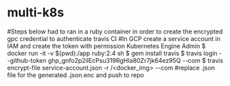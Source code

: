 # multi-k8s


#Steps below had to ran in a ruby container in order to create the encrypted gpc credential to authenticate travis CI
#In GCP create a service account in IAM and create the token with permission  Kubernetes Engine Admin 
$ docker run -it -v $(pwd):/app ruby:2.4 sh
$ gem install travis
$ travis login --github-token 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 --com
$ travis encrypt-file service-account.json -r <repo>/<docker_img> --com
#replace .json file for the generated .json.enc and push to repo
